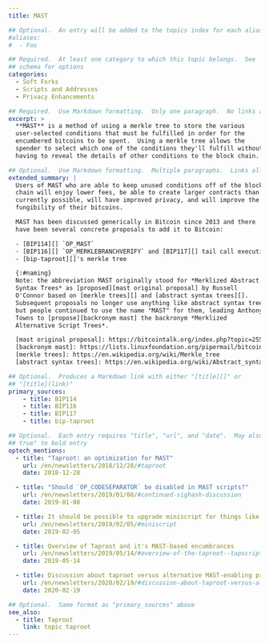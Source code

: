 ```yaml
---
title: MAST

## Optional.  An entry will be added to the topics index for each alias
#aliases:
#  - Foo

## Required.  At least one category to which this topic belongs.  See
## schema for options
categories:
  - Soft Forks
  - Scripts and Addresses
  - Privacy Enhancements

## Required.  Use Markdown formatting.  Only one paragraph.  No links allowed.
excerpt: >
  **MAST** is a method of using a merkle tree to store the various
  user-selected conditions that must be fulfilled in order for the
  encumbered bitcoins to be spent.  Using a merkle tree allows the
  spender to select which one of the conditions they'll fulfill without
  having to reveal the details of other conditions to the block chain.

## Optional.  Use Markdown formatting.  Multiple paragraphs.  Links allowed.
extended_summary: |
  Users of MAST who are able to keep unused conditions off of the block
  chain will enjoy lower fees, be able to create larger contracts than
  currently possible, will have improved privacy, and will improve the
  fungibility of their bitcoins.

  MAST has been discussed generically in Bitcoin since 2013 and there
  have been several concrete proposals to add it to Bitcoin:

  - [BIP114][] `OP_MAST`
  - [BIP116][] `OP_MERKLEBRANCHVERIFY` and [BIP117][] tail call execution semantics
  - [bip-taproot][]'s merkle tree

  {:#naming}
  Note: the abbreviation MAST originally stood for *Merklized Abstract
  Syntax Trees* as [proposed][mast original proposal] by Russell
  O'Connor based on [merkle trees][] and [abstract syntax trees][].
  Subsequent proposals no longer use anything like abstract syntax trees
  but people continued to use the name "MAST" for them, leading Anthony
  Towns to [propose][backronym mast] the backronym *Merklized
  Alternative Script Trees*.

  [mast original proposal]: https://bitcointalk.org/index.php?topic=255145.msg2757327#msg2757327
  [backronym mast]: https://lists.linuxfoundation.org/pipermail/bitcoin-dev/2018-November/016500.html
  [merkle trees]: https://en.wikipedia.org/wiki/Merkle_tree
  [abstract syntax trees]: https://en.wikipedia.org/wiki/Abstract_syntax_tree

## Optional.  Produces a Markdown link with either "[title][]" or
## "[title](link)"
primary_sources:
    - title: BIP114
    - title: BIP116
    - title: BIP117
    - title: bip-taproot

## Optional.  Each entry requires "title", "url", and "date".  May also use "feature:
## true" to bold entry
optech_mentions:
  - title: "Taproot: an optimization for MAST"
    url: /en/newsletters/2018/12/28/#taproot
    date: 2018-12-28

  - title: "Should `OP_CODESEPARATOR` be disabled in MAST scripts?"
    url: /en/newsletters/2019/01/08/#continued-sighash-discussion
    date: 2019-01-08

  - title: It should be possible to upgrade miniscript for things like MAST
    url: /en/newsletters/2019/02/05/#miniscript
    date: 2019-02-05

  - title: Overview of Taproot and it's MAST-based encumbrances
    url: /en/newsletters/2019/05/14/#overview-of-the-taproot--tapscript-proposed-bips
    date: 2019-05-14

  - title: Discussion about taproot versus alternative MAST-enabling proposals
    url: /en/newsletters/2020/02/19/#discussion-about-taproot-versus-alternatives
    date: 2020-02-19

## Optional.  Same format as "primary_sources" above
see_also:
  - title: Taproot
    link: topic taproot
---
```

